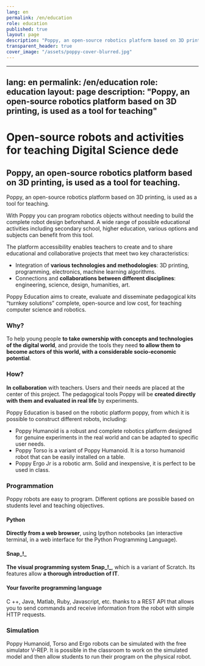 ```yaml
---
lang: en
permalink: /en/education
role: education
published: true
layout: page
description: "Poppy, an open-source robotics platform based on 3D printing, is used as a tool for teaching"
transparent_header: true
cover_image: "/assets/poppy-cover-blurred.jpg"
---
```


---
lang: en
permalink: /en/education
role: education
layout: page
description: "Poppy, an open-source robotics platform based on 3D printing, is used as a tool for teaching"
---
# Open-source robots and activities for teaching Digital Science dede

## Poppy, an open-source robotics platform based on 3D printing, is used as a tool for teaching.

Poppy, an open-source robotics platform based on 3D printing, is used as a tool for teaching.

With Poppy you can program robotics objects without needing to build the complete robot design beforehand. A wide range of possible educational activities including secondary school, higher education, various options and subjects can benefit from this tool.

The platform accessibility enables teachers to create and to share educational and collaborative projects that meet two key characteristics:

* Integration of **various technologies and methodologies**: 3D printing, programming, electronics, machine learning algorithms.
* Connections and **collaborations between different disciplines**: engineering, science, design, humanities, art.

Poppy Education aims to create, evaluate and disseminate pedagogical kits “turnkey solutions” complete, open-source and low cost, for teaching computer science and robotics.

### Why?

To help young people **to take ownership with concepts and technologies of the digital world**, and provide the tools they need **to allow them to become actors of this world, with a considerable socio-economic potential**.

### How?

**In collaboration** with teachers. Users and their needs are placed at the center of this project. The pedagogical tools Poppy will be **created directly with them and evaluated in real life** by experiments.

Poppy Education is based on the robotic platform poppy, from which it is possible to construct different robots, including:

* Poppy Humanoid is a robust and complete robotics platform designed for genuine experiments in the real world and can be adapted to specific user needs.
* Poppy Torso is a variant of Poppy Humanoid. It is a torso humanoid robot that can be easily installed on a table.
* Poppy Ergo Jr is a robotic arm. Solid and inexpensive, it is perfect to be used in class.

### Programmation

Poppy robots are easy to program. Different options are possible based on students level and teaching objectives.

#### Python

**Directly from a web browser**, using Ipython notebooks (an interactive terminal, in a web interface for the Python Programming Language).

#### Snap_!_

**The visual programming system Snap_!_**, which is a variant of Scratch. Its features allow **a thorough introduction of IT**.

#### Your favorite programming language

C ++, Java, Matlab, Ruby, Javascript, etc. thanks to a REST API that allows you to send commands and receive information from the robot with simple HTTP requests.

### Simulation

Poppy Humanoid, Torso and Ergo robots can be simulated with the free simulator V-REP. It is possible in the classroom to work on the simulated model and then allow students to run their program on the physical robot.
